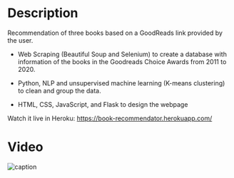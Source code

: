# Description

Recommendation of three books based on a GoodReads link provided by the user. 

- Web Scraping (Beautiful Soup and Selenium) to create a database with information of the books in the Goodreads Choice Awards from 2011 to 2020.

- Python, NLP and unsupervised machine learning (K-means clustering) to clean and group the data.

- HTML, CSS, JavaScript, and Flask to design the webpage

Watch it live in Heroku: <a href="https://book-recommendator.herokuapp.com/">https://book-recommendator.herokuapp.com/</a>

# Video
![caption](https://github.com/sara-martin-alonso/book_recommender/blob/main/Book-Recommender.gif)
